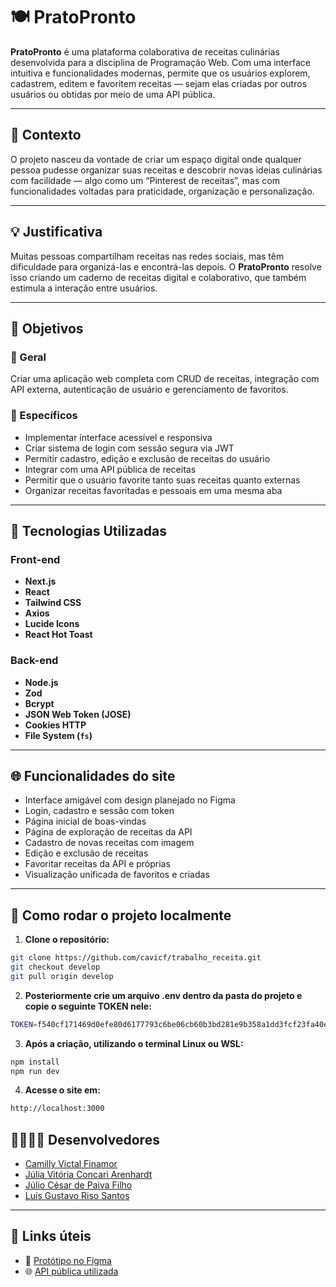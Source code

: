 # 🍽️ PratoPronto

**PratoPronto** é uma plataforma colaborativa de receitas culinárias desenvolvida para a disciplina de Programação Web. Com uma interface intuitiva e funcionalidades modernas, permite que os usuários explorem, cadastrem, editem e favoritem receitas — sejam elas criadas por outros usuários ou obtidas por meio de uma API pública.

---

## 📍 Contexto

O projeto nasceu da vontade de criar um espaço digital onde qualquer pessoa pudesse organizar suas receitas e descobrir novas ideias culinárias com facilidade — algo como um “Pinterest de receitas”, mas com funcionalidades voltadas para praticidade, organização e personalização.

---

## 💡 Justificativa

Muitas pessoas compartilham receitas nas redes sociais, mas têm dificuldade para organizá-las e encontrá-las depois. O **PratoPronto** resolve isso criando um caderno de receitas digital e colaborativo, que também estimula a interação entre usuários.

---

## 🎯 Objetivos

### 🎯 Geral
Criar uma aplicação web completa com CRUD de receitas, integração com API externa, autenticação de usuário e gerenciamento de favoritos.

### 🧭 Específicos

- Implementar interface acessível e responsiva
- Criar sistema de login com sessão segura via JWT
- Permitir cadastro, edição e exclusão de receitas do usuário
- Integrar com uma API pública de receitas
- Permitir que o usuário favorite tanto suas receitas quanto externas
- Organizar receitas favoritadas e pessoais em uma mesma aba

---

## 🧪 Tecnologias Utilizadas

### Front-end
- **Next.js**
- **React**
- **Tailwind CSS**
- **Axios**
- **Lucide Icons**
- **React Hot Toast**

### Back-end
- **Node.js**
- **Zod**
- **Bcrypt**
- **JSON Web Token (JOSE)**
- **Cookies HTTP**
- **File System (`fs`)**

---

## 🌐 Funcionalidades do site

- Interface amigável com design planejado no Figma
- Login, cadastro e sessão com token
- Página inicial de boas-vindas
- Página de exploração de receitas da API
- Cadastro de novas receitas com imagem
- Edição e exclusão de receitas
- Favoritar receitas da API e próprias
- Visualização unificada de favoritos e criadas

---

## 🚀 Como rodar o projeto localmente

1. **Clone o repositório:**

```bash
git clone https://github.com/cavicf/trabalho_receita.git
git checkout develop
git pull origin develop
```

2. **Posteriormente crie um arquivo .env dentro da pasta do projeto e copie o seguinte TOKEN nele:**
```bash
TOKEN=f540cf171469d0efe80d6177793c6be06cb60b3bd281e9b358a1dd3fcf23fa40e9d052a90e9c94946796bebd8ec07651c32b5e3886afc51fabf01b3b02cdf880
```

3. **Após a criação, utilizando o terminal Linux ou WSL:**
```bash
npm install
npm run dev
```

4. **Acesse o site em:**
```bash
http://localhost:3000
```

## 👨‍👩‍👧‍👦 Desenvolvedores

- [Camilly Victal Finamor](https://github.com/cavicf)
- [Júlia Vitória Concari Arenhardt](https://github.com/juwwardt)
- [Júlio César de Paiva Filho](https://github.com/juliocpaiva)
- [Luís Gustavo Riso Santos](https://github.com/LuisRiso)

---

## 🧩 Links úteis

- 🎨 [Protótipo no Figma](https://www.figma.com/design/Hg5slbsP4lkuonEZebHUQF/Prato-Pronto?node-id=104-232&t=2KiPIANHIYLl1hrh-1)
- 🌐 [API pública utilizada](https://api-receitas-pi.vercel.app/)
